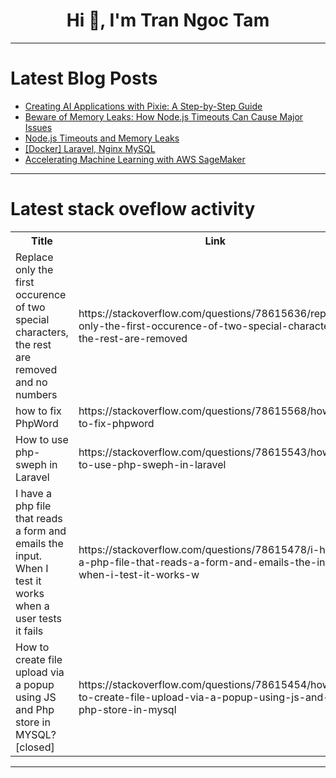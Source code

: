 <h1 align="center">Hi 👋, I'm Tran Ngoc Tam</h1>

---

# Latest Blog Posts 
<!-- BLOG-POST-LIST:START -->
- [Creating AI Applications with Pixie: A Step-by-Step Guide](https://dev.to/gptconsole/creating-ai-applications-with-pixie-a-step-by-step-guide-1bfn)
- [Beware of Memory Leaks: How Node.js Timeouts Can Cause Major Issues](https://dev.to/srijan_karki/nodejs-timeouts-and-memory-leaks-3l64)
- [Node.js Timeouts and Memory Leaks](https://dev.to/srijan_karki/nodejs-timeouts-and-memory-leaks-5g1p)
- [[Docker] Laravel, Nginx MySQL](https://dev.to/jkdevarg/docker-laravel-nginx-mysql-4lp0)
- [Accelerating Machine Learning with AWS SageMaker](https://dev.to/virajlakshitha/accelerating-machine-learning-with-aws-sagemaker-44ln)
<!-- BLOG-POST-LIST:END -->

---

# Latest stack oveflow activity
<table>
  <tr><th>Title</th><th>Link</th></tr>
  <!-- STACKOVERFLOW:START --><tr><td>Replace only the first occurence of two special characters, the rest are removed and no numbers</td><td>https://stackoverflow.com/questions/78615636/replace-only-the-first-occurence-of-two-special-characters-the-rest-are-removed</td></tr><tr><td>how to fix PhpWord</td><td>https://stackoverflow.com/questions/78615568/how-to-fix-phpword</td></tr><tr><td>How to use php-sweph in Laravel</td><td>https://stackoverflow.com/questions/78615543/how-to-use-php-sweph-in-laravel</td></tr><tr><td>I have a php file that reads a form and emails the input. When I test it works when a user tests it fails</td><td>https://stackoverflow.com/questions/78615478/i-have-a-php-file-that-reads-a-form-and-emails-the-input-when-i-test-it-works-w</td></tr><tr><td>How to create file upload via a popup using JS and Php store in MYSQL? [closed]</td><td>https://stackoverflow.com/questions/78615454/how-to-create-file-upload-via-a-popup-using-js-and-php-store-in-mysql</td></tr><!-- STACKOVERFLOW:END -->
</table>

---


